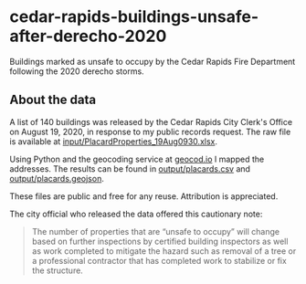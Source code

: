 # cedar-rapids-buildings-unsafe-after-derecho-2020

Buildings marked as unsafe to occupy by the Cedar Rapids Fire Department following the 2020 derecho storms.

## About the data

A list of 140 buildings was released by the Cedar Rapids City Clerk's Office on August 19, 2020, in response to my public records request. The raw file is available at [input/PlacardProperties_19Aug0930.xlsx](https://github.com/palewire/cedar-rapids-buildings-unsafe-after-derecho-2020/blob/master/input/PlacardProperties_19Aug0930.xlsx). 

Using Python and the geocoding service at [geocod.io](https://geocod.io) I mapped the addresses. The results can be found in [output/placards.csv](https://github.com/palewire/cedar-rapids-buildings-unsafe-after-derecho-2020/blob/master/output/placards.csv) and [output/placards.geojson](https://github.com/palewire/cedar-rapids-buildings-unsafe-after-derecho-2020/blob/master/output/placards.geojson).

These files are public and free for any reuse. Attribution is appreciated.

The city official who released the data offered this cautionary note:

> The number of properties that are “unsafe to occupy” will change based on further inspections by certified building inspectors as well as work completed to mitigate the hazard such as removal of a tree or a professional contractor that has completed work to stabilize or fix the structure.

